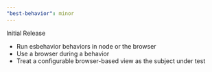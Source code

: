 ```yaml
---
"best-behavior": minor
---
```


Initial Release
- Run esbehavior behaviors in node or the browser
- Use a browser during a behavior
- Treat a configurable browser-based view as the subject under test